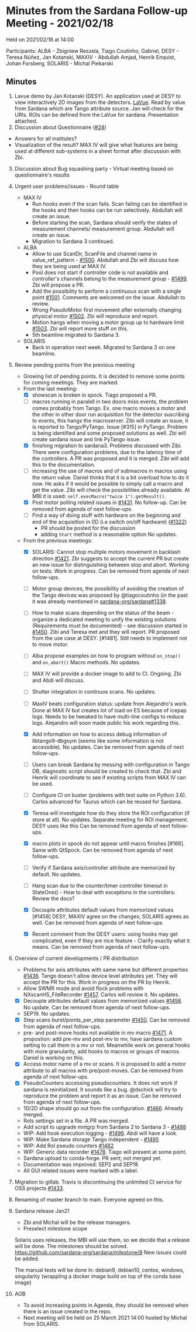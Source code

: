 # Minutes from the Sardana Follow-up Meeting - 2021/02/18

Held on 2021/02/18 at 14:00

Participants: ALBA - Zbigniew Reszela, Tiago Coutinho, Gabriel, DESY - Teresa Núñez, Jan Kotanski, MAXIV -  Abdullah Amjad, Henrik Enquist, Johan Forsberg, SOLARIS - Michal Piekarski

## Minutes
1. Lavue demo by Jan Kotanski (DESY). An application used at DESY to view interactively 2D images from the detectors. [LaVue](https://github.com/lavue-org/lavue).
   Read by value from Sardana which are Tango attribute source. Jan will check for the URIs. ROIs can be defined from the LaVue for sardana. Presentation attached.
2. Discussion about Questionnaire ([#24](https://github.com/sardana-org/sardana-followup/issues/24))
  - Answers for all institutes?
  - Visualization of the result?
  MAX IV will give what features are being used at different sub-systems in a sheet format after discussion with Zbi.
3. Discussion about Bug squashing party - Virtual meeting based on questionnaire's results
4. Urgent user problems/issues - Round table
    - MAX IV
        - Run hooks even if the scan fails. Scan failing can be identified in the hooks and then hooks can be run selectively. Abdullah will create an issue.
        - Before starting the scan, Sardana should verify the states of measurement channels/ measurement group. Abdullah will create an issue.
        - Migration to Sardana 3 continued.
    - ALBA
        - Allow to use ScanDir, ScanFile and channel name in value_ref_pattern - [#1500](https://github.com/sardana-org/sardana/issues/1500). Abdullah and Zbi will discuss how they are being used at MAX IV.
        - Pool does not start if controller code is not available and controller's channels belong to the measurement group - [#1499](https://github.com/sardana-org/sardana/issues/1499). Zbi will propose a PR.
        - Add the possibility to perform a continuous scan with a single point [#1501](https://github.com/sardana-org/sardana/issues/1501). Comments are welcomed on the issue. Abdullah to review.
        - Wrong PseudoMotor first movement after externally changing physical motor [#1502](https://github.com/sardana-org/sardana/issues/1502). Zbi will reproduce and report.
        - Motion hangs when moving a motor group up to hardware limit [#1503](https://github.com/sardana-org/sardana/issues/1503). Zbi will report more stuff on this.
        - 5th beamline migrated to Sardana 3.
    - SOLARIS
        - Back in operation next week. Migrated to Sardana 3 on one beamline.
5. Review pending points from the previous meeting
    - Growing list of pending points. It is decided to remove some points for coming meetings. They are marked.
    - From the last meeting:
        - [X] showscan is broken in spock. Tiago proposed a PR.
        - [ ] macros running in paralell in two doors miss events, the problem comes probably from Tango. Ex. one macro moves a motor and the other in other door run acquisition for the detector suscribing to events, this hangs the macroserver. Zibi will create an issue, it is reported to Tango/PyTango. Issue [#315] in PyTango. Problem is being identified and some proposed solutions as well. Zbi will create sardana issue and link PyTango issue.
        - [X] finishing migration to sardana3. Problems discussed with Zibi. There were configuration problems, due to the latency time of the controllers. A PR was proposed and it is merged. Zibi will add this to the documentation.
        - [ ] increasing the use of macros and of submacros in macros using the return value. Daniel thinks that it is a bit overload how to do it now. He asks if it would be possible to simply call a macro and get the value. Zibi will check the possibilities already available. At MBI it is used: `self.execMacro("twice 1").getResult()`.
        - [X] Post motor polling related issues in [#1431](https://github.com/sardana-org/sardana/issues/1431). No follow-up. Can be removed from agenda of next follow-ups.
        - [ ] Find a way of doing stuff with hardware on the beginning and end of the acquisition in 0D (i.e switch on/off hardware) ([#1322](https://github.com/sardana-org/sardana/issues/1322))
            - PR should be posted for the discussion
            - adding `Start` method is a reasonable option
        No updates.
    - From the previous meetings:
        - [X] SOLARIS: Cannot stop multiple motors movement in backlash direction [#1421](https://github.com/sardana-org/sardana/issues/1421). Zbi suggests to accept the current PR but create an new issue for distinguishing between stop and abort. Working on tests. Work in progress. Can be removed from agenda of next follow-ups.
        - [ ] Motor group devices, the possibility of avoiding the creation of the Tango devices was proposed by @tiagocoutinho (in the past it was already mentioned in [sardana-org/sardana#1338](https://github.com/sardana-org/sardana/issues/1338#issuecomment-637646445).
        - [ ] How to make scans depending on the status of the beam - organize a dedicated meeting to unify the existing solutions (Requirements must be documented) - see discussion started in [#1450](https://github.com/sardana-org/sardana/issues/1450). Zibi and Teresa met and they will report. PR proposed from the use case at DESY. [#1481]. Still needs to implement not to move motor.
        - [ ] Alba propose examples on how to program without `on_stop()` and `on_abort()` Macro methods. No updates.
        - [ ] MAX IV will provide a docker image to add to CI. Ongoing. Zbi and Abdi will discuss.
        - [ ] Shutter integration in continuos scans. No updates.
        - [ ] MaxIV beats configuration status: update from  Alejandro's work. Done at MAX IV but creates lot of load on ES because of icepap logs. Needs to be tweaked to have multi-line configs to reduce logs. Alejandro will soon made public his work regarding this.
        - [X] Add information on how to access debug information of libtango9-dbgsym (seems like some information is not accessible). No updates. Can be removed from agenda of next follow-ups.
        - [ ] Users can break Sardana by messing with configuration in Tango DB, diagnostic script should be created to check that. Zbi and Henrik will coordinate to see if existing scripts from MAX IV can be used.
        - [ ] Configure CI on buster (problems with test suite on Python 3.6). Carlos advanced for Taurus which can be reused for Sardana.
        - [X] Teresa will investigate how do they store the ROI configuration (if store at all). No updates. Separate meeting for ROI management. DESY uses like this [](http://hasyweb.desy.de/services/computing/Spock/node296.html#roisascounters) Can be removed from agenda of next follow-ups.
        - [X] macro plots in spock do not appear until macro finishes [#166]. Same with QtSpock. Can be removed from agenda of next follow-ups.
        - [ ] Verify if Sardana axis/controller attribute are memorized by default. No updates.
        - [ ] Hang scan due to the counter/timer controller timeout in StateOne() - How to deal with exceptions in the controllers: Review the docs?
        - [X] Decouple attributes default values from memorized values [#1458]
            DESY, MAXIV agree on the changes; SOLARIS agrees as well. Can be removed from agenda of next follow-ups.
        - [X] Recent comment from the DESY users: using hooks may get complicated, even if they
        are nice feature - Clarify exactly what it means. Can be removed from agenda of next follow-ups.


6. Overview of current developments / PR distribution
    - Problems for axis attributes with same name but different properties [#1436](https://github.com/sardana-org/sardana/issues/1436). Tango doesn't allow device level attributes yet. They will accept the PR for this. Work in progress on the PR by Henrik.
    - Allow SWMR mode and avoid flock problems with NXscanH5_FileRecorder [#1457](https://github.com/sardana-org/sardana/issues/1457). Carlos will review it. No updates.
    - [X] Decouple attributes default values from memorized values [#1458](https://github.com/sardana-org/sardana/issues/1458). No update. Can be removed from agenda of next follow-ups.
    - SEP19. No updates.
    - [X] Step scans burst/points_per_step parameter [#1450](https://github.com/sardana-org/sardana/issues/1450). Can be removed from agenda of next follow-ups.
    - pre- and post-move hooks not available in mv macro [#1471](https://github.com/sardana-org/sardana/issues/1471). A propostion: add pre-mv and post-mv to mv, have sardana custom setting to  call them in a mv or not. Meanwhile work on general hooks with more granularity, add hooks to macros or groups of macros. Daniel is working on this.
    - [X] Access motor name of a mv or scans.
      It is proposed to add a motor attribute to all macros with pre/post-moves. Can be removed from agenda of next follow-ups.
    - [X] PseudoCounters accessing pseudocounters.
      It does not work if sardana is reinitialized. It sounds like a bug.
      @dschick will try to reproduce the problem and report it as an issue. Can be removed from agenda of next follow-ups.
    - 1D/2D shape should go out from the configuration. [#1466](https://github.com/sardana-org/sardana/pull/1466/files#diff-b4dc204bf8202495936aa3777355984035597d4d9da04f35dbe9342c312782a5R666). Already merged.
    - RoIs settings set in a file. A PR was merged.
    - Add script to upgrade mntgrp from Sardana 2 to Sardana 3 - [#1488](https://github.com/sardana-org/sardana/pull/1488)
    - WIP: Add hook execution logging - [#1496](https://github.com/sardana-org/sardana/pull/1496). Abdi will have a look.
    - WIP: Make Sardana storage Tango independent - [#1495](https://github.com/sardana-org/sardana/pull/1495)
    - WIP: Add RoI pseudo counters [#1482](https://github.com/sardana-org/sardana/pull/1482)
    - WIP: Generic data recorder [#1478](https://github.com/sardana-org/sardana/pull/1478). Tiago will present at some point.
    - Sardana upload to conda-forge. PR sent; not merged yet.
    - Documentation was improved: SEP2 and SEP18
    - All GUI related issues were marked with a label.


7. Migration to gitlab. Travis is discontinuing the unlimited CI service for OSS projects [#1433](https://github.com/sardana-org/sardana/issues/1433).

8. Renaming of master branch to main. Everyone agreed on this.

9. Sardana release Jan21
   - Zbi and Michal will be the release managers.
   - Preselect milestone scope

   Solaris uses releases, the MBI will use them, so we decide that a release will be done.
   The milestones should be solved. https://github.com/sardana-org/sardana/milestone/8
   New issues could be added.

   The manual tests will be done in:
   debian9, debian10, centos, windows, singularity (wrappling a docker image build on top of the conda base image)

10. AOB
    - To avoid increasing points in Agenda, they should be removed when there is an issue created in the repo.
    - Next meeting will be held on 25 March 2021 14:00 hosted by Michal from SOLARIS.